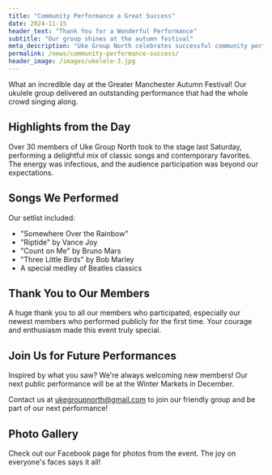 ```yaml
---
title: "Community Performance a Great Success"
date: 2024-11-15
header_text: "Thank You for a Wonderful Performance"
subtitle: "Our group shines at the autumn festival"
meta_description: "Uke Group North celebrates successful community performance at the autumn festival"
permalink: /news/community-performance-success/
header_image: /images/ukelele-3.jpg
---
```


What an incredible day at the Greater Manchester Autumn Festival! Our ukulele group delivered an outstanding performance that had the whole crowd singing along.

## Highlights from the Day

Over 30 members of Uke Group North took to the stage last Saturday, performing a delightful mix of classic songs and contemporary favorites. The energy was infectious, and the audience participation was beyond our expectations.

## Songs We Performed

Our setlist included:
- "Somewhere Over the Rainbow" 
- "Riptide" by Vance Joy
- "Count on Me" by Bruno Mars
- "Three Little Birds" by Bob Marley
- A special medley of Beatles classics

## Thank You to Our Members

A huge thank you to all our members who participated, especially our newest members who performed publicly for the first time. Your courage and enthusiasm made this event truly special.

## Join Us for Future Performances

Inspired by what you saw? We're always welcoming new members! Our next public performance will be at the Winter Markets in December. 

Contact us at ukegroupnorth@gmail.com to join our friendly group and be part of our next performance!

## Photo Gallery

Check out our Facebook page for photos from the event. The joy on everyone's faces says it all!